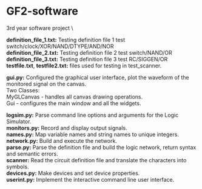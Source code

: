 # GF2-software
3rd year software project \


**definition_file_1.txt:** Testing definition file 1  test switch/clock/XOR/NAND/DTYPE/AND/NOR \
**definition_file_2.txt:** Testing definition file 2  test switch/NAND/OR \
**definition_file_3.txt:** Testing definition file 3  test RC/SIGGEN/OR \
**testfile.txt**, **testfile2.txt:** files used for testing in test_scanner.

**gui.py:** Configured the graphical user interface, plot the waveform of the monitored signal on the canvas.\
Two Classes:\
MyGLCanvas - handles all canvas drawing operations.\
Gui - configures the main window and all the widgets.

**logsim.py:** Parse command line options and arguments for the Logic Simulator.\
**monitors.py:** Record and display output signals.\
**names.py:** Map variable names and string names to unique integers.\
**network.py:** Build and execute the network.\
**parse.py:** Parse the definition file and build the logic network, return syntax and semantic errors.\
**scanner:** Read the circuit definition file and translate the characters into symbols.\
**devices.py:** Make devices and set device properties.\
**userint.py:** Implement the interactive command line user interface.

